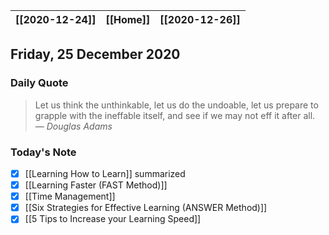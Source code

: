 | [[2020-12-24]] | [[Home]] | [[2020-12-26]] |
| :------------: | :------: | :------------: |

## Friday, 25 December 2020

### Daily Quote
> Let us think the unthinkable, let us do the undoable, let us prepare to grapple with the ineffable itself, and see if we may not eff it after all.
> &mdash; <cite>Douglas Adams</cite>

### Today's Note

- [x] [[Learning How to Learn]] summarized
- [x] [[Learning Faster (FAST Method)]]
- [x] [[Time Management]]
- [x] [[Six Strategies for Effective Learning  (ANSWER Method)]]
- [x] [[5 Tips to Increase your Learning Speed]]